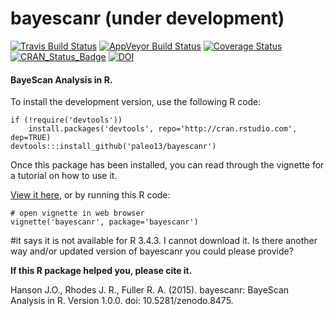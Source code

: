 bayescanr (under development)
============

[![Travis Build Status](https://img.shields.io/travis/paleo13/bayescanr/master.svg?label=Mac%20OSX%20%26%20Linux)](https://travis-ci.org/paleo13/bayescanr)
[![AppVeyor Build Status](https://img.shields.io/appveyor/ci/paleo13/bayescanr/master.svg?label=Windows)](https://ci.appveyor.com/project/paleo13/bayescanr)
[![Coverage Status](https://codecov.io/github/paleo13/bayescanr/coverage.svg?branch=master)](https://codecov.io/github/paleo13/bayescanr?branch=master)
[![CRAN_Status_Badge](http://www.r-pkg.org/badges/version/bayescanr)](http://cran.r-project.org/package=bayescanr)
[![DOI](https://zenodo.org/badge/18940/paleo13/bayescanr.svg)](https://zenodo.org/badge/latestdoi/18940/paleo13/bayescanr)

#### BayeScan Analysis in R.

To install the development version, use the following R code:

```
if (!require('devtools'))
	install.packages('devtools', repo='http://cran.rstudio.com', dep=TRUE)
devtools:::install_github('paleo13/bayescanr')
```

Once this package has been installed, you can read through the vignette for a tutorial on how to use it.

[View it here](https://github.com/paleo13/bayescanr/raw/master/inst/doc/bayescanr.pdf), or by running this R code:

```
# open vignette in web browser
vignette('bayescanr', package='bayescanr')
```

#it says it is not available for R 3.4.3. I cannot download it. Is there another way and/or updated version of bayescanr you could please provide?

**If this R package helped you, please cite it.**

Hanson J.O., Rhodes J. R., Fuller R. A. (2015). bayescanr: BayeScan Analysis in R. Version 1.0.0. doi: 10.5281/zenodo.8475.

	
